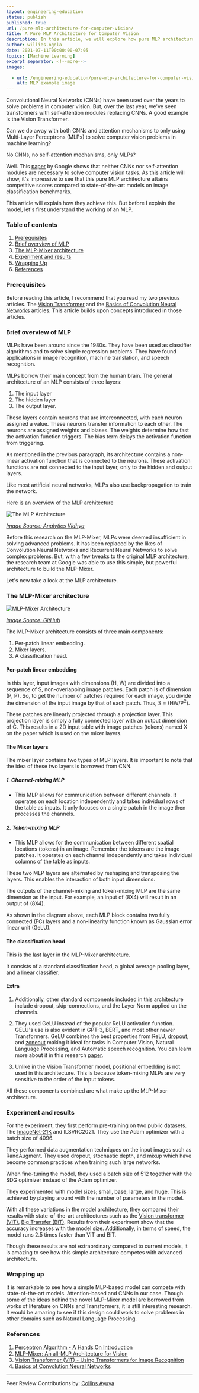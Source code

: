 ```yaml
---
layout: engineering-education
status: publish
published: true
url: /pure-mlp-architecture-for-computer-vision/
title: A Pure MLP Architecture for Computer Vision
description: In this article, we will explore how pure MLP architectures are able to compete with state-of-the-art models on image classification benchmarks.
author: willies-ogola
date: 2021-07-11T00:00:00-07:05
topics: [Machine Learning]
excerpt_separator: <!--more-->
images:

  - url: /engineering-education/pure-mlp-architecture-for-computer-vision/hero.png
    alt: MLP example image
---
```

Convolutional Neural Networks (CNNs) have been used over the years to solve problems in computer vision. But, over the last year, we've seen transformers with self-attention modules replacing CNNs. A good example is the Vision Transformer. 
<!--more-->
Can we do away with both CNNs and attention mechanisms to only using Multi-Layer Perceptrons (MLPs) to solve computer vision problems in machine learning?

No CNNs, no self-attention mechanisms, only MLPs?

Well. This [paper](https://arxiv.org/abs/2105.01601) by Google shows that neither CNNs nor self-attention modules are necessary to solve computer vision tasks. As this article will show, it's impressive to see that this pure MLP architecture attains competitive scores compared to state-of-the-art models on image classification benchmarks.

This article will explain how they achieve this. But before I explain the model, let's first understand the working of an MLP.

### Table of contents
1. [Prerequisites](#prerequisites)
2. [Brief overview of MLP](#brief-overview-of-mlp)
3. [The MLP-Mixer architecture](#the-mlp-mixer-architecture)
4. [Experiment and results](#experiment-and-results)
5. [Wrapping Up](#wrapping-up)
6. [References](#references)

### Prerequisites
Before reading this article, I recommend that you read my two previous articles. The [Vision Transformer](https://www.section.io/engineering-education/vision-transformer-using-transformers-for-image-recognition/) and the [Basics of Convolution Neural Networks](https://www.section.io/engineering-education/basics-of-convolution-neural-networks/) articles. This article builds upon concepts introduced in those articles.   

### Brief overview of MLP
MLPs have been around since the 1980s. They have been used as classifier algorithms and to solve simple regression problems. They have found applications in image recognition, machine translation, and speech recognition.

MLPs borrow their main concept from the human brain. The general architecture of an MLP consists of three layers:
1. The input layer 
2. The hidden layer 
3. The output layer. 

These layers contain neurons that are interconnected, with each neuron assigned a value. These neurons transfer information to each other. The neurons are assigned weights and biases. The weights determine how fast the activation function triggers. The bias term delays the activation function from triggering. 

As mentioned in the previous paragraph, its architecture contains a non-linear activation function that is connected to the neurons. These activation functions are not connected to the input layer, only to the hidden and output layers.
 
Like most artificial neural networks, MLPs also use backpropagation to train the network.

Here is an overview of the MLP architecture

![The MLP Architecture](/engineering-education/pure-mlp-architecture-for-computer-vision/mlp-architecture.PNG)

*[Image Source: Analytics Vidhya](https://www.analyticsvidhya.com/blog/2020/12/mlp-multilayer-perceptron-simple-overview/)*

Before this research on the MLP-Mixer, MLPs were deemed insufficient in solving advanced problems. It has been replaced by the likes of Convolution Neural Networks and Recurrent Neural Networks to solve complex problems. 
But, with a few tweaks to the original MLP architecture, the research team at Google was able to use this simple, but powerful architecture to build the MLP-Mixer.

Let's now take a look at the MLP architecture.

### The MLP-Mixer architecture
![MLP-Mixer Architecture](/engineering-education/pure-mlp-architecture-for-computer-vision/mlp-mixer-architecture.PNG)

*[Image Source: GitHub](https://github.com/google-research/vision_transformer#installation)*

The MLP-Mixer architecture consists of three main components:
1. Per-patch linear embedding.
2. Mixer layers.
3. A classification head.

#### Per-patch linear embedding
In this layer, input images with dimensions (H, W) are divided into a sequence of S, non-overlapping image patches. Each patch is of dimension (P, P). So, to get the number of patches required for each image, you divide the dimension of the input image by that of each patch. Thus, S = (HW/P<sup>2</sup>). 

These patches are linearly projected through a projection layer. This projection layer is simply a fully connected layer with an output dimension of C. This results in a 2D input table with image patches (tokens) named X on the paper which is used on the mixer layers.

#### The Mixer layers
The mixer layer contains two types of MLP layers. It is important to note that the idea of these two layers is borrowed from CNN.

##### 1. Channel-mixing MLP

- This MLP allows for communication between different channels. It operates on each location independently and takes individual rows of the table as inputs. It only focuses on a single patch in the image then processes the channels.

##### 2. Token-mixing MLP

- This MLP allows for the communication between different spatial locations (tokens) in an image. Remember the tokens are the image patches. It operates on each channel independently and takes individual columns of the table as inputs.

These two MLP layers are alternated by reshaping and transposing the layers. This enables the interaction of both input dimensions.

The outputs of the channel-mixing and token-mixing MLP are the same dimension as the input. For example, an input of (8X4) will result in an output of (8X4).

As shown in the diagram above, each MLP block contains two fully connected (FC) layers and a non-linearity function known as Gaussian error linear unit (GeLU).

#### The classification head
This is the last layer in the MLP-Mixer architecture.

It consists of a standard classification head, a global average pooling layer, and a linear classifier. 

#### Extra
1. Additionally, other standard components included in this architecture include dropout, skip-connections, and the Layer Norm applied on the channels.

2. They used GeLU instead of the popular ReLU activation function. GELU's use is also evident in GPT-3, BERT, and most other newer Transformers. GeLU combines the best properties from ReLU, [dropout](https://www.kaggle.com/pavansanagapati/what-is-dropout-regularization-find-out), and [zoneout](https://arxiv.org/pdf/1606.01305.pdf) making it ideal for tasks in Computer Vision, Natural Language Processing, and Automatic speech recognition. You can learn more about it in this research [paper](https://arxiv.org/pdf/1606.08415v3.pdf).

3. Unlike in the Vision Transformer model, positional embedding is not used in this architecture. This is because token-mixing MLPs are very sensitive to the order of the input tokens.

All these components combined are what make up the MLP-Mixer architecture.

### Experiment and results
For the experiment, they first perform pre-training on two public datasets. The [ImageNet-21K](https://arxiv.org/abs/2104.10972) and ILSVRC2021. They use the Adam optimizer with a batch size of 4096.

They performed data augmentation techniques on the input images such as RandAugment. They used dropout, stochastic depth, and mixup which have become common practices when training such large networks.

When fine-tuning the model, they used a batch size of 512 together with the SDG optimizer instead of the Adam optimizer.

They experimented with model sizes; small, base, large, and huge. This is achieved by playing around with the number of parameters in the model.

With all these variations in the model architecture, they compared their results with state-of-the-art architectures such as the [Vision transformer (ViT)](https://www.section.io/engineering-education/vision-transformer-using-transformers-for-image-recognition/), [Big Transfer (BiT)](https://arxiv.org/abs/1912.11370).
Results from their experiment show that the accuracy increases with the model size. Additionally, in terms of speed, the model runs 2.5 times faster than ViT and BiT. 

Though these results are not extraordinary compared to current models, it is amazing to see how this simple architecture competes with advanced architecture.

### Wrapping up
It is remarkable to see how a simple MLP-based model can compete with state-of-the-art models. Attention-based and CNNs in our case. Though some of the ideas behind the novel MLP-Mixer model are borrowed from works of literature on CNNs and Transformers, it is still interesting research. It would be amazing to see if this design could work to solve problems in other domains such as Natural Language Processing.

### References
1. [Perceptron Algorithm - A Hands On Introduction](https://www.section.io/engineering-education/perceptron-algorithm/)
2. [MLP-Mixer: An all-MLP Architecture for Vision](https://arxiv.org/abs/2105.01601)
3. [Vision Transformer (ViT) - Using Transformers for Image Recognition](https://www.section.io/engineering-education/vision-transformer-using-transformers-for-image-recognition/)
4. [Basics of Convolution Neural Networks](https://www.section.io/engineering-education/basics-of-convolution-neural-networks/)

---
Peer Review Contributions by: [Collins Ayuya](https://www.section.io/engineering-education/authors/collins-ayuya/)
